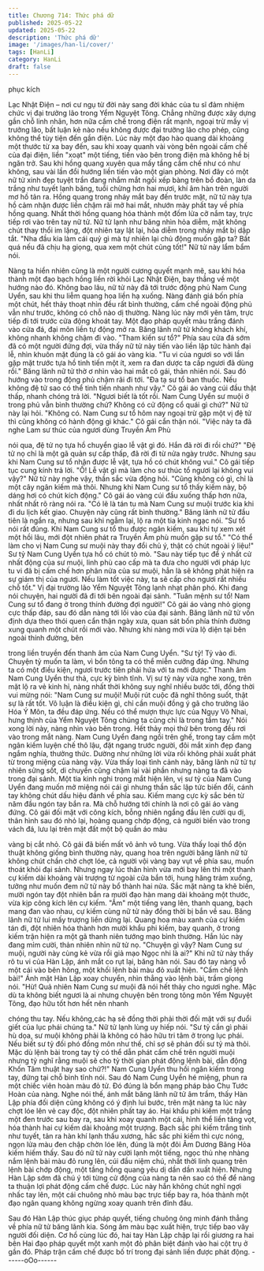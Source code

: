 ```yaml
---
title: Chương 714: Thức phá dữ
published: 2025-05-22
updated: 2025-05-22
description: 'Thức phá dữ'
image: '/images/han-li/cover/'
tags: [HanLi]
category: HanLi
draft: false
---
```


phục kích

Lạc Nhật Điện – nơi cư ngụ từ đời này sang đời khác của tu sĩ
đảm nhiệm chức vị đại trưởng lão trong Yểm Nguyệt Tông.
Chẳng những được xây dựng gần chỗ linh nhãn, hơn nữa cấm
chế trong điện rất mạnh, ngoại trừ mấy vị trưởng lão, bất luận kẻ
nào nếu không được đại trưởng lão cho phép, cũng không thể tùy
tiện đến gần điện.
Lúc này một đạo hào quang dài khoảng một thước từ xa bay đến,
sau khi xoay quanh vài vòng bên ngoài cấm chế của đại điện, liền
"xoạt" một tiếng, tiến vào bên trong điện mà không hề bị ngăn trở.
Sau khi hồng quang xuyên qua mấy tầng cấm chế như có như
không, sau vài lần đổi hướng liền tiến vào một gian phòng.
Nơi đây có một nữ tử xinh đẹp tuyệt trần đang nhắm mắt ngồi xếp
bàng trên bồ đoàn, làn da trắng như tuyết lạnh băng, tuổi chừng
hơn hai mươi, khí âm hàn trên người mơ hồ tản ra.
Hồng quang trong nháy mắt bay đến trước mặt, nữ tử này tựa hồ
cảm nhận được liền chậm rãi mở hai mắt, nhướn mày phất tay về
phía hồng quang.
Nhất thời hồng quang hóa thành một đốm lửa cỡ nắm tay, trực
tiếp rơi vào trên tay nữ tử.
Nữ tử lạnh như băng nhìn hỏa diễm, mặt không chút thay thổi im
lặng, đột nhiên tay lật lại, hỏa diễm trong nháy mắt bị dập tắt.
"Nha đầu kia làm cái quỷ gì mà tự nhiên lại chủ động muốn gặp
ta? Bất quá nếu đã chịu hạ giọng, qua xem một chút cũng tốt!" Nữ
tử này lẩm bẩm nói.

Nàng ta hiển nhiên cũng là một người cương quyết mạnh mẽ, sau
khi hóa thành một đạo bạch hồng liền rời khỏi Lạc Nhật Điện, bay
thẳng về một hướng nào đó.
Không bao lâu, nữ tử này đã tới trước động phủ Nam Cung Uyển,
sau khi thu liễm quang hoa liền hạ xuống.
Nàng đánh giá bốn phía một chút, hết thảy thoạt nhìn đều rất bình
thường, cấm chế ngoài động phủ vẫn như trước, không có chỗ
nào dị thường.
Nàng lúc này mới yên tâm, trực tiếp đi tới trước cửa động khoát
tay. Một đạo pháp quyết màu trắng đánh vào cửa đá, đại môn liền
tự động mở ra.
Băng lãnh nữ tử không khách khí, không nhanh không chậm đi
vào.
"Tham kiến sư tổ?" Phía sau cửa đá sớm đã có một người đứng
đợi, vừa thấy nữ tử này tiến vào liền lập tức hành đại lễ, nhìn
khuôn mặt đúng là cô gái áo vàng kia.
"Tu vi của ngươi so với lần gặp mặt trước tựa hồ tinh tiến một ít,
xem ra đan dược ta cấp ngươi đã dùng rồi." Băng lãnh nữ tử thờ
ơ nhìn vào hai mắt cô gái, thản nhiên nói. Sau đó hướng vào
trong động phủ chậm rãi đi tới.
"Đa tạ sư tổ ban thuốc. Nếu không đệ tử sao có thể tinh tiến
nhanh như vậy." Cô gái áo vàng cúi đầu thật thấp, nhanh chóng
trả lời.
"Ngươi biết là tốt rồi. Nam Cung Uyển sư muội ở trong phủ vẫn
bình thường chứ? Không có cử động cổ quái gì chứ?" Nữ tử này
lại hỏi.
"Không có. Nam Cung sư tổ hôm nay ngoại trừ gặp một vị đệ tử
thì cũng không có hành động gì khác." Cô gái cẩn thận nói.
"Việc này ta đã nghe Lam sư thúc của ngươi dùng Truyền Âm Phù

nói qua, đệ tử nọ tựa hồ chuyển giao lễ vật gì đó. Hắn đã rời đi rồi
chứ?"
"Đệ tử nọ chỉ là một gã quản sự cấp thấp, đã rời đi từ nửa ngày
trước. Nhưng sau khi Nam Cung sư tổ nhận được lễ vật, tựa hồ
có chút không vui." Cô gái tiếp tục cung kính trả lời. "Ồ! Lễ vật gì
mà làm cho sư thúc tổ ngươi lại không vui vậy?" Nữ tử này nghe
vậy, thần sắc vừa động hỏi.
"Cũng không có gì, chỉ là một cây ngân kiếm mà thôi. Nhưng khi
Nam Cung sư tổ thấy kiếm này, bộ dáng hơi có chút kích động."
Cô gái áo vàng cúi đầu xuống thấp hơn nữa, nhất nhất rõ ràng nói
ra.
"Có lẽ là tán tu mà Nam Cung sư muội trước kia khi đi du lịch kết
giao. Chuyện này cũng rất bình thường." Băng lãnh nữ tử đầu tiên
là ngẩn ra, nhưng sau khi ngẫm lại, lộ ra một tia kinh ngạc nói.
"Sư tổ nói rất đúng. Khi Nam Cung sư tổ thu được ngân kiếm, sau
khi tự xem xét một hồi lâu, mới đột nhiên phát ra Truyền Âm phù
muốn gặp sư tổ."
"Có thể làm cho vị Nam Cung sư muội này thay đổi chủ ý, thật có
chút ngoài ý liệu!" Sư tỷ Nam Cung Uyển tựa hồ có chút tò mò.
"Sau này tiếp tục để ý nhất cử nhất động của sư muội, linh phù
cao cấp mà ta đưa cho người với pháp lực tu vi đã bị cấm chế
hơn phân nửa của sư muội, hẳn là sẽ không phát hiện ra sự giám
thị của ngươi. Nếu làm tốt việc này, ta sẽ cấp cho ngươi rất nhiều
chỗ tốt." Vị đại trường lão Yểm Nguyệt Tông lạnh nhạt phân phó.
Khi đang nói chuyện, hai người đã đi tới bên ngoài đại sảnh.
"Tuân mệnh sư tổ! Nam Cung sư tổ đang ở trong thính đường đợi
người!" Cô gái áo vàng nhỏ giọng cực thấp đáp, sau đó dẫn nàng
tới lối vào của đại sảnh.
Băng lãnh nữ tử vốn định dựa theo thói quen cẩn thận ngày xưa,
quan sát bốn phía thính đường xung quanh một chút rồi mới vào.
Nhưng khi nàng mới vừa lộ diện tại bên ngoài thính đường, bên

trong liền truyền đến thanh âm của Nam Cung Uyển.
"Sư tỷ! Tỷ vào đi. Chuyện tỷ muốn ta làm, vì bổn tông ta có thể
miễn cưỡng đáp ứng. Nhưng ta có một điều kiện, ngươi trước tiên
phải hứa với ta mới được."
Thanh âm Nam Cung Uyển thư thả, cực kỳ bình tĩnh.
Vị sư tỷ này vừa nghe xong, trên mặt lộ ra vẻ kinh hỉ, nàng nhất
thời không suy nghĩ nhiều bước tới, đồng thời vui mừng nói:
"Nam Cung sư muội! Muội rút cuộc đã nghĩ thông suốt, thật sự là
rất tốt. Vô luận là điều kiện gì, chỉ cần muội đồng ý gã cho trưởng
lão Hóa Ý Môn, ta đều đáp ứng. Nếu có thể mượn thực lực của
Ngụy Vô Nhai, hưng thịnh của Yểm Nguyệt Tông chúng ta cũng
chỉ là trong tầm tay."
Nói xong lời này, nàng nhìn vào bên trong. Hết thảy mọi thứ bên
trong đều rơi vào trong mắt nàng.
Nam Cung Uyển đang ngồi trên ghế, trong tay cầm một ngân
kiếm luyện chế thô lậu, đặt ngang trước người, đôi mắt xinh đẹp
đang ngắm nghía, thưởng thức. Dường như những lời vừa rồi
không phải xuất phát từ trong miệng của nàng vậy.
Vừa thấy loại tình cảnh này, băng lãnh nữ tử tự nhiên sửng sốt, di
chuyển cũng chậm lại vài phần nhưng nàng ta đã vào trong đại
sảnh.
Một tia kinh nghi trong mắt hiện lên, vị sư tỷ của Nam Cung Uyển
đang muốn mở miệng nói cái gì nhưng thần sắc lập tức biến đổi,
cánh tay không chút dấu hiệu đánh về phía sau.
Kiếm mang cực kỳ sắc bén từ năm đầu ngón tay bắn ra.
Mà chỗ hướng tới chính là nơi cô gái áo vàng đứng.
Cô gái đối mặt với công kích, bỗng nhiên ngẩng đầu lên cười qu
dị, thân hình sau đó nhỏ lại, hoàng quang chớp động, cả người
biến vào trong vách đá, lưu lại trên mặt đất một bộ quần áo màu

vàng bị cắt nhỏ.
Cô gái đã biến mất vô ảnh vô tung.
Vừa thấy loại thổ độn thuật không giống bình thường này, quang
hoa trên người băng lãnh nữ tử không chút chần chờ chợt lóe, cả
người vội vàng bay vụt về phía sau, muốn thoát khỏi đại sảnh.
Nhưng ngay lúc thân hình vừa mới bay lên thì một thanh cự kiếm
dài khoảng vài trượng từ ngoài cửa bắn tới, hung hăng trảm
xuống, tưởng như muốn đem nữ tử này bổ thành hai nửa.
Sắc mặt nàng ta khẽ biến, mười ngón tay đột nhiên bắn ra mười
đạo hàn mang dài khoảng một thước, vừa kịp công kích lên cự
kiếm.
"Ầm" một tiếng vang lên, thanh quang, bạch mang đan vào nhau,
cự kiếm cùng nữ tử này đồng thời bị bắn về sau.
Băng lãnh nữ tử lui mấy trượng liền dừng lại.
Quang hoa màu xanh của cự kiếm tán đi, đột nhiên hóa thành
hơn mười khẩu phi kiếm, bay quanh, ở trong kiếm trận hiện ra
một gã thanh niên tướng mạo bình thường.
Hắn lúc này đang mỉm cười, thản nhiên nhìn nữ tử nọ.
"Chuyện gì vậy? Nam Cung sư muội, người này cùng kẻ vừa rồi
giả mạo Ngọc nhi là ai?" Khi nữ tử này thấy rõ tu vi của Hàn Lập,
ánh mắt co rụt lại, băng hàn nói.
Sau đó tay nàng vỗ một cái vào bên hông, một khối lệnh bài màu
đỏ xuất hiện.
"Cấm chế lệnh bài!" Ánh mặt Hàn Lập xoay chuyển, nhìn thẳng
vào lệnh bài, trầm giọng nói.
"Hừ! Quả nhiên Nam Cung sư muội đã nói hết thảy cho ngươi
nghe. Mặc dù ta không biết ngươi là ai nhưng chuyện bên trong
tông môn Yểm Nguyệt Tông, đạo hữu tốt hơn hết nên nhanh

chóng thu tay. Nếu không,các hạ sẽ đồng thời phải thời đối mặt
với sự đuổi giết của lục phái chúng ta." Nữ tử lạnh lùng uy hiếp
nói.
"Sư tỷ cần gì phải hù dọa, sư muội không phải là không có hảo
hữu tri tâm ở trong lục phái. Nếu biết sư tỷ đối phó đồng môn như
thế, chỉ sợ sẽ phản đối sư tỷ mà thôi. Mặc dù lệnh bài trong tay tỷ
có thể dẫn phát cấm chế trên người muội nhưng tỷ nghĩ rằng muội
sẽ cho tỷ thời gian phát động lệnh bài, dẫn động Khốn Tâm thuật
hay sao chứ?!" Nam Cung Uyển thu hồi ngân kiếm trong tay,
đứng tại chỗ bình tĩnh nói.
Sau đó Nam Cung Uyển hé miệng, phun ra một chiếc viên hoàn
màu đỏ tử. Đó đúng là bổn mạng pháp bảo Chu Tước Hoàn của
nàng.
Nghe nói thế, ánh mắt băng lãnh nữ tử âm trầm, thấy Hàn Lập
phía đối diện cũng không có ý định lui bước, trên mặt nàng ta lúc
này chợt lóe lên vẻ cay độc, đột nhiên phất tay áo.
Hai khẩu phi kiếm một trắng một đen trước sau bay ra, sau khi
xoay quanh một cái, hình thể liền tăng vọt, hóa thành hai cự kiếm
dài khoảng một trượng.
Bạch sắc phi kiếm trắng tinh như tuyết, tản ra hàn khí lạnh thấu
xương, hắc sắc phi kiếm thì cực nóng, ngọn lửa màu đen chập
chờn lóe lên, đúng là một đôi Âm Dương Băng Hỏa kiếm hiếm
thấy.
Sau đó nữ tử này cười lạnh một tiếng, ngọc thủ nhẹ nhàng nắm
lệnh bài màu đỏ rung lên, cúi đầu niệm chú, nhất thời linh quang
trên lệnh bài chớp động, một tầng hồng quang yêu dị dần dần
xuất hiện.
Nhưng Hàn Lập sớm đã chú ý tới từng cử động của nàng ta nên
sao có thể để nàng ta thuận lợi phát động cấm chế được. Lúc này
hắn không chút nghĩ ngợi nhấc tay lên, một cái chuông nhỏ màu
bạc trực tiếp bay ra, hóa thành một đạo ngân quang không ngừng
xoay quanh trên đỉnh đầu.

Sau đó Hàn Lập thúc giục pháp quyết, tiếng chuông ông minh
đánh thẳng về phía nữ tử băng lãnh kia.
Sóng âm màu bạc xuất hiện, trực tiếp bao vây người đối diện.
Cơ hồ cùng lúc đó, hai tay Hàn Lập chập lại rồi giương ra hai bên
Hai đạo pháp quyết một xanh một đỏ phân biệt đánh vào hai cột
trụ ở gần đó.
Pháp trận cấm chế được bố trí trong đại sảnh liền được phát
động.
------oOo------
